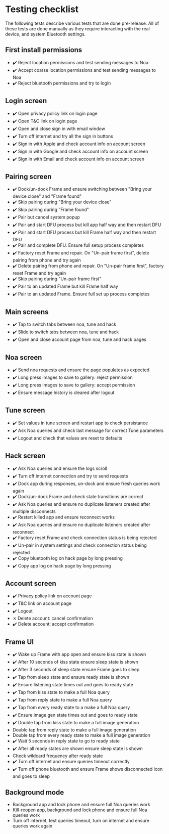 # Testing checklist

The following tests describe various tests that are done pre-release. All of these tests are done manually as they require interacting with the real device, and system Bluetooth settings.

## First install permissions
- ✔️ Reject location permissions and test sending messages to Noa
- ✔️ Accept coarse location permissions and test sending messages to Noa
- ✔️ Reject bluetooth permissions and try to login

## Login screen
- ✔️ Open privacy policy link on login page
- ✔️ Open T&C link on login page
- ✔️ Open and close sign in with email window
- ✔️ Turn off internet and try all the sign in buttons
- ✔️ Sign in with Apple and check account info on account screen
- ✔️ Sign in with Google and check account info on account screen
- ✔️ Sign in with Email and check account info on account screen

## Pairing screen
- ✔️ Dock/un-dock Frame and ensure switching between "Bring your device close" and "Frame found"
- ✔️ Skip pairing during "Bring your device close"
- ✔️ Skip pairing during "Frame found"
- ✔️ Pair but cancel system popup
- ✔️ Pair and start DFU process but kill app half way and then restart DFU
- ✔️ Pair and start DFU process but kill Frame half way and then restart DFU
- ✔️ Pair and complete DFU. Ensure full setup process completes
- ✔️ Factory reset Frame and repair. On "Un-pair frame first", delete pairing from phone and try again
- ✔️ Delete pairing from phone and repair. On "Un-pair frame first", factory reset Frame and try again
- ✔️ Skip pairing during "Un-pair frame first"
- ✔️ Pair to an updated Frame but kill Frame half way
- ✔️ Pair to an updated Frame. Ensure full set up process completes

## Main screens
- ✔️ Tap to switch tabs between noa, tune and hack
- ✔️ Slide to switch tabs between noa, tune and hack
- ✔️ Open and close account page from noa, tune and hack pages

## Noa screen
- ✔️ Send noa requests and ensure the page populates as expected
- ✔️ Long press images to save to gallery: reject permission
- ✔️ Long press images to save to gallery: accept permission
- ✔️ Ensure message history is cleared after logout

## Tune screen
- ✔️ Set values in tune screen and restart app to check persistance
- ✔️ Ask Noa queries and check last message for correct Tune parameters
- ✔️ Logout and check that values are reset to defaults

## Hack screen
- ✔️ Ask Noa queries and ensure the logs scroll
- ✔️ Turn off internet connection and try to send requests
- ✔️ Dock app during responses, un-dock and ensure fresh queries work again
- ✔️ Dock/un-dock Frame and check state transitions are correct
- ✔️ Ask Noa queries and ensure no duplicate listeners created after multiple disconnects
- ✔️ Restart killed app and ensure reconnect works
- ✔️ Ask Noa queries and ensure no duplicate listeners created after reconnect
- ✔️ Factory reset Frame and check connection status is being rejected
- ✔️ Un-pair in system settings and check connection status being rejected
- ✔️ Copy bluetooth log on hack page by long pressing
- ✔️ Copy app log on hack page by long pressing

## Account screen
- ✔️ Privacy policy link on account page
- ✔️ T&C link on account page
- ✔️ Logout
- ⨯ Delete account: cancel confirmation
- ✔️ Delete account: accept confirmation

## Frame UI
- ✔️ Wake up Frame with app open and ensure kiss state is shown
- ✔️ After 10 seconds of kiss state ensure sleep state is shown
- ✔️ After 3 seconds of sleep state ensure Frame goes to sleep
- ✔️ Tap from sleep state and ensure ready state is shown
- ✔️ Ensure listening state times out and goes to ready state
- ✔️ Tap from kiss state to make a full Noa query
- ✔️ Tap from reply state to make a full Noa query
- ✔️ Tap from every ready state to a make a full Noa query
- ✔️ Ensure image gen state times out and goes to ready state
- ✔️ Double tap from kiss state to make a full image generation
- Double tap from reply state to make a full image generation
- Double tap from every ready state to make a full image generation
- ✔️ Wait 5 seconds in reply state to go to ready state
- ✔️ After all ready states are shown ensure sleep state is shown
- Check wildcard frequency after ready state
- ✔️ Turn off internet and ensure queries timeout correctly
- ✔️ Turn off phone bluetooth and ensure Frame shows disconnected icon and goes to sleep

## Background mode
- Background app and lock phone and ensure full Noa queries work
- Kill-reopen app, background and lock phone and ensure full Noa queries work
- Turn off internet, test queries timeout, turn on internet and ensure queries work again
